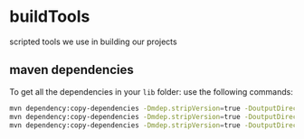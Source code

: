 # buildTools
scripted tools we use in building our projects
## maven dependencies
To get all the dependencies in your ```lib``` folder: use the following commands:
````bash
mvn dependency:copy-dependencies -Dmdep.stripVersion=true -DoutputDirectory=lib
mvn dependency:copy-dependencies -Dmdep.stripVersion=true -DoutputDirectory=lib -Dclassifier=javadoc
mvn dependency:copy-dependencies -Dmdep.stripVersion=true -DoutputDirectory=lib -Dclassifier=sources
````

